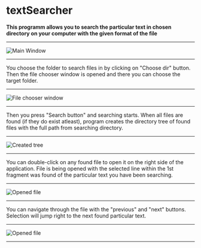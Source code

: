 # textSearcher

**This programm allows you to search the particular text in chosen directory on your computer with the given format of the file**

***
![Main Window](https://i.imgur.com/95LKzVV.png)
***

You choose the folder to search files in by clicking on "Choose dir" button. Then the file chooser window is opened and there you can choose the target folder.

***
![File chooser window](https://i.imgur.com/izqEuEt.png)
***

Then you press "Search button" and searching starts.
When all files are found (if they do exist atleast), program creates the directory tree of found files with the full path from searching directory.

***
![Created tree](https://i.imgur.com/7EF0XyY.png)
***

You can double-click on any found file to open it on the right side of the application.
File is being opened with the selected line within the 1st fragment was found of the particular text you have been searching.

***
![Opened file](https://i.imgur.com/uKGgUZa.png)
***

You can navigate through the file with the "previous" and "next" buttons. Selection will jump right to the next found particular text.

***
![Opened file](https://i.imgur.com/dZoCWGE.png)
***
